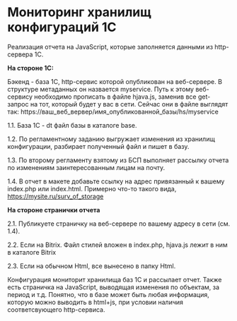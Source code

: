 # Мониторинг хранилищ конфигураций 1С

Реализация отчета на JavaScript, которые заполняется данными из http-сервера 1С. 


**На стороне 1С:**

Бэкенд - база 1С, http-сервис которой опубликован на веб-сервере. В структуре метаданных он назвается myservice. Путь к этому веб-сервису необходимо прописать в файле hjava.js, заменив все get-запрос на тот, который будет у вас в сети. Сейчас они в файле выглядят так: https://ваш_веб_вервер/имя_опубликованной_базы/hs/myservice

1.1. База 1С - dt файл базы в каталоге base. 

1.2. По регламентному заданию выгружает изменения из хранилищ конфигурации, разбирает полученный файл и пишет в базу. 

1.3. По второму регламенту взятому из БСП выполняет рассылку отчета по изменениям заинтересованным лицам на почту. 

1.4. В отчет в макете добавьте ссылку на адрес привязанный к вашему index.php или index.html. Примерно что-то такого вида, https://mysite.ru/surv_of_storage


**На стороне странички отчета**

2.1. Публикуете страничку на веб-сервере по вашему адресу в сети (см. 1.4).

2.2. Если на Bitrix. Файл стилей вложен в index.php, hjava.js лежит в ним в каталоге Bitrix

2.3. Если на обычном Html, все вынесено в папку Html. 



Конфигурация мониторит хранилища баз 1С и рассылает отчет. Также есть страничка на JavaScript, выводящая изменения по объектам, за период и т.д. Понятно, что в базе может быть любая информация, которую можно выводить в html+js, при условии наличия соответсвующего http-сервиса.

